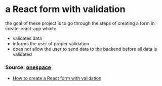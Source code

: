 # a React form with validation

the goal of these project is to go through the steps of creating a form in create-react-app which:
- validates data
- informs the user of proper validation
- does not allow the user to send data to the backend before all data is validated

### Source:  [onespace](https://onespace.netlify.app/)

- [How to create a React form with validation](https://onespace.netlify.app/howtos?id=443)
